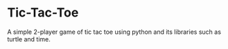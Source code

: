 # Tic-Tac-Toe

A simple 2-player game of tic tac toe using python and its libraries such as turtle and time.
